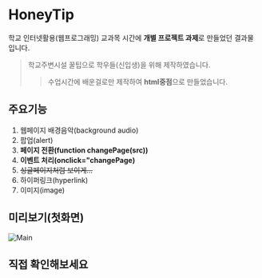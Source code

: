 # HoneyTip

학교 인터넷활용(웹프로그래밍) 교과목 시간에 **개별 프로젝트 과제**로 만들었던 결과물 입니다. 
>학교주변시설 꿀팁으로 학우들(신입생)을 위해 제작하였습니다.
>>수업시간에 배운걸로만 제작하여 **html중점**으로 만들었습니다.

## 주요기능

1. 웹페이지 배경음악(background audio)
2. 팝업(alert)
3. **페이지 전환(function changePage(src))**
4. **이벤트 처리(onclick="changePage)**
5. ~~싱글페이지처럼 보이게...~~
6. 하이퍼링크(hyperlink)
7. 이미지(image)

## 미리보기(첫화면)

![Main](https://user-images.githubusercontent.com/48710889/73755179-fcd33780-47a8-11ea-9294-ec9eaf45bdf5.PNG)

## 직접 확인해보세요

